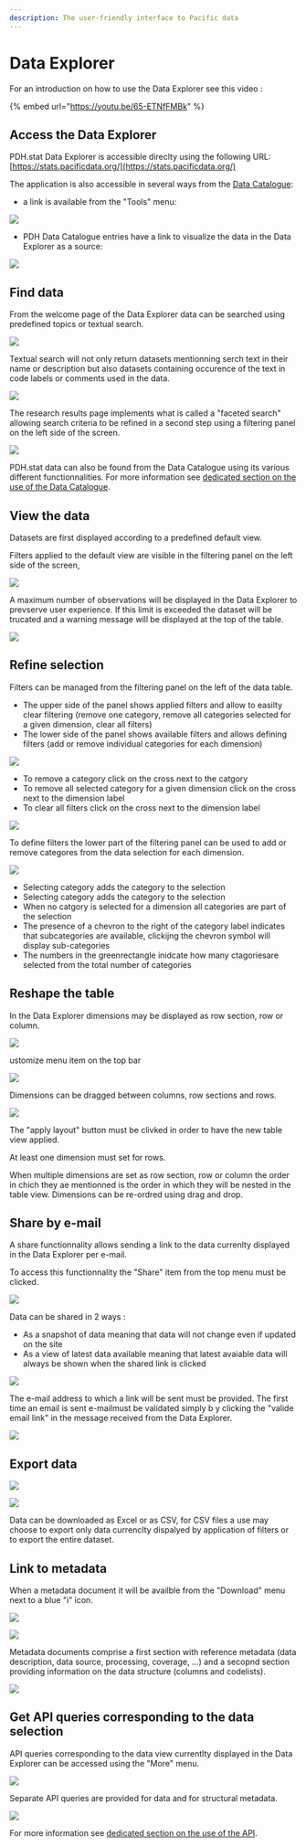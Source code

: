 ```yaml
---
description: The user-friendly interface to Pacific data
---
```


# Data Explorer

For an introduction on how to use the Data Explorer see this video :

{% embed url="https://youtu.be/65-ETNfFMBk" %}

## Access the Data Explorer

PDH.stat Data Explorer is accessible direclty using the following URL: [https://stats.pacificdata.org/](https://stats.pacificdata.org/)

The application is also accessible in several ways from the [Data Catalogue](https://pacificdata.org/):

* a link is available from the "Tools" menu:

![](../.gitbook/assets/image%20%2824%29.png)

* PDH Data Catalogue entries have a link to visualize the data in the Data Explorer as a source:

![](../.gitbook/assets/image%20%2841%29.png)

## Find data

From the welcome page of the Data Explorer data can be searched using predefined topics or textual search.

![](../.gitbook/assets/image%20%2843%29.png)

Textual search will not only return datasets mentionning serch text in their name or description but also datasets containing occurence of the text in code labels or comments used in the data.

![](../.gitbook/assets/image%20%2839%29.png)

The research results page implements what is called a "faceted search" allowing search criteria to be refined in a second step using a filtering panel on the left side of the screen.

![](../.gitbook/assets/image%20%2827%29.png)

 PDH.stat data can also be found from the Data Catalogue using its various different functionnalities. For more information see [dedicated section on the use of the Data Catalogue](https://app.gitbook.com/@pacific-community-spc/s/pacific-data-hub/~/drafts/-MJz0A5FvX84FSq5yBMJ/catalogue).

## View the data

Datasets are first displayed according to a predefined default view.

Filters applied to the default view are visible in the filtering panel on the left side of the screen, 

![](../.gitbook/assets/image%20%2820%29.png)

A maximum number of observations will be displayed in the Data Explorer to prevserve user experience. If this limit is exceeded the dataset will be trucated and a warning message will be displayed at the top of the table.

![](../.gitbook/assets/image%20%2819%29.png)

## Refine selection

Filters can be managed from the filtering panel on the left of the data table. 

* The upper side of the panel shows applied filters and allow to easilty clear filtering \(remove one category, remove all categories selected for a given dimension, clear all filters\)
* The lower side of the panel shows available filters and allows defining filters \(add or remove individual categories for each dimension\)

![](../.gitbook/assets/image%20%2829%29.png)

* To remove a category click on the cross next to the catgory 
* To remove all selected category for a given dimension click on the cross next to the dimension label
* To clear all filters click on the cross next to the dimension label

![](../.gitbook/assets/image%20%2821%29.png)

To define filters the lower part of the filtering panel can be used to add or remove categores from the data selection for each dimension.

![](../.gitbook/assets/image%20%2840%29.png)

* Selecting category adds the category to the selection
* Selecting category adds the category to the selection
* When no catgory is selected for a dimension all categories are part of the selection
* The presence of a chevron to the right of the category label indicates that subcategories are available, clickijng the chevron symbol will display sub-categories
* The numbers in the greenrectangle inidcate how many ctagoriesare selected from the total number of categories

## Reshape the table

In the Data Explorer dimensions may be displayed as row section, row or column.

![](../.gitbook/assets/image%20%2823%29.png)

ustomize menu item on the top bar

![](../.gitbook/assets/image%20%2837%29.png)

Dimensions can be dragged between columns, row sections and rows.

![](../.gitbook/assets/image%20%2834%29.png)

The "apply layout" button must be clivked in order to have the new table view applied.

At least one dimension must set for rows.

When multiple dimensions are set as row section, row or column the order in chich they ae mentionned is the order in which they will be nested in the table view. Dimensions can be re-ordred using drag and drop.

## Share by e-mail

A share functionnality allows sending a link to the data currenlty displayed in the Data Explorer per e-mail.

To access this functionnality the "Share" item from the top menu must be clicked.

![](../.gitbook/assets/image%20%2830%29.png)

Data can be shared in 2 ways :

* As a snapshot of data meaning that data will not change even if updated on the site
* As a view of latest data available meaning that latest avaiable data will always be shown when the shared link is clicked

![](../.gitbook/assets/image%20%2816%29.png)

The e-mail address to which a link will be sent must be provided. The first time an email is sent e-mailmust be validated simply b y clicking the "valide email link" in the message received from the Data Explorer.

![](../.gitbook/assets/image%20%2828%29.png)

## Export data

![](../.gitbook/assets/image%20%2815%29.png)

![](../.gitbook/assets/image%20%2844%29.png)

Data can be downloaded as Excel or as CSV, for CSV files a use may choose to export only data currenclty dispalyed by application of filters or to export the entire dataset.

## Link to metadata

When a metadata document it will be availble from the "Download" menu next to a blue "i" icon.

![](../.gitbook/assets/image%20%2815%29.png)

![](../.gitbook/assets/image%20%2817%29.png)

Metadata documents comprise a first section with reference metadata \(data description, data source, processing, coverage, ...\) and a secopnd section providing information on the data structure \(columns and codelists\).

![](../.gitbook/assets/image%20%2835%29.png)

## Get API queries corresponding to the data selection

API queries corresponding to the data view currentlty displayed in the Data Explorer can be accessed using the "More" menu.

![](../.gitbook/assets/image%20%2838%29.png)

Separate API queries are provided for data and for structural metadata.

![](../.gitbook/assets/image%20%2826%29.png)

For more information see [dedicated section on the use of the API](https://app.gitbook.com/@pacific-community-spc/s/pacific-data-hub/~/drafts/-MJz0A5FvX84FSq5yBMJ/dotstat/api).

